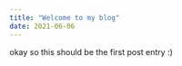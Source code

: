 ```yaml
---
title: "Welcome to my blog"
date: 2021-06-06
---
```


okay so this should be the first post entry :)
